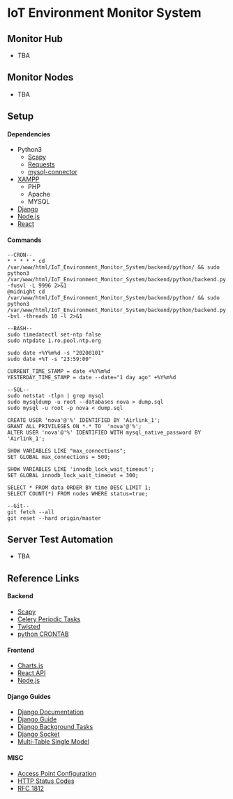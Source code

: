 # IoT Environment Monitor System

## Monitor Hub
- TBA

## Monitor Nodes
- TBA

## Setup

#### Dependencies
- Python3
  - [Scapy](https://pypi.org/project/scapy/)
  - [Requests](https://pypi.org/project/requests/)
  - [mysql-connector](https://pypi.org/project/mysql-connector-python/)
- [XAMPP](https://www.apachefriends.org/index.html)
  - PHP
  - Apache
  - MYSQL
- [Django](https://docs.djangoproject.com/en/3.0/topics/install/)
- [Node.js](https://nodejs.org/en/download/)
- [React](https://react-cn.github.io/react/downloads.html)

#### Commands
```
--CRON--
* * * * * cd /var/www/html/IoT_Environment_Monitor_System/backend/python/ && sudo python3 /var/www/html/IoT_Environment_Monitor_System/backend/python/backend.py -fusvl -L 9996 2>&1
@midnight cd /var/www/html/IoT_Environment_Monitor_System/backend/python/ && sudo python3 /var/www/html/IoT_Environment_Monitor_System/backend/python/backend.py -bvl -threads 10 -l 2>&1
```

```
--BASH--
sudo timedatectl set-ntp false
sudo ntpdate 1.ro.pool.ntp.org

sudo date +%Y%m%d -s "20200101"
sudo date +%T -s "23:59:00"

CURRENT_TIME_STAMP = date +%Y%m%d
YESTERDAY_TIME_STAMP = date --date="1 day ago" +%Y%m%d
```

```
--SQL--
sudo netstat -tlpn | grep mysql
sudo mysqldump -u root --databases nova > dump.sql
sudo mysql -u root -p nova < dump.sql

CREATE USER 'nova'@'%' IDENTIFIED BY 'Airlink_1';
GRANT ALL PRIVILEGES ON *.* TO  'nova'@'%';
ALTER USER 'nova'@'%' IDENTIFIED WITH mysql_native_password BY 'Airlink_1';  

SHOW VARIABLES LIKE "max_connections";
SET GLOBAL max_connections = 500;

SHOW VARIABLES LIKE 'innodb_lock_wait_timeout';
SET GLOBAL innodb_lock_wait_timeout = 300;

SELECT * FROM data ORDER BY time DESC LIMIT 1;
SELECT COUNT(*) FROM nodes WHERE status=true;
```

```
--Git--
git fetch --all
git reset --hard origin/master

```

## Server Test Automation
- TBA

## Reference Links

#### Backend
- [Scapy](https://scapy.readthedocs.io/en/latest/introduction.html)
- [Celery Periodic Tasks](http://www.celeryproject.org/)
- [Twisted](https://github.com/twisted/twisted)
- [python CRONTAB](https://pypi.org/project/python-crontab/)

#### Frontend
- [Charts.js](https://www.chartjs.org/)
- [React API](https://reactjs.org/docs/react-api.html)
- [Node.js](https://nodejs.org/en/docs/)

#### Django Guides
- [Django Documentation](https://docs.djangoproject.com/en/3.0/)
- [Django Guide](https://simpleisbetterthancomplex.com/series/beginners-guide/1.11/)
- [Django Background Tasks](https://django-background-tasks.readthedocs.io/en/latest/)
- [Django Socket](https://pypi.org/project/django-socket-server/)
- [Multi-Table Single Model](https://stackoverflow.com/questions/5036357/single-django-model-multiple-tables)

#### MISC
- [Access Point Configuration](https://www.diyhobi.com/install-wifi-hotspot-raspberry-pi-ubuntu-mate/)
- [HTTP Status Codes](https://www.restapitutorial.com/httpstatuscodes.html)
- [RFC 1812](https://tools.ietf.org/html/rfc1812#section-2)
